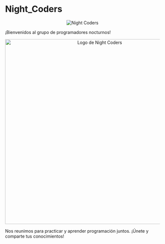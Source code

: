 # Night_Coders

<p align="center">
  <img src="ruta/al/titulo.svg" alt="Night Coders">
</p>


¡Bienvenidos al grupo de programadores nocturnos!

<p align="center">
  <img src="https://github.com/user-attachments/assets/aff0a7a1-c2c6-481b-ac1c-b55b5805d7f8" alt="Logo de Night Coders" width="600">
</p>



Nos reunimos para practicar y aprender programación juntos. ¡Únete y comparte tus conocimientos!
